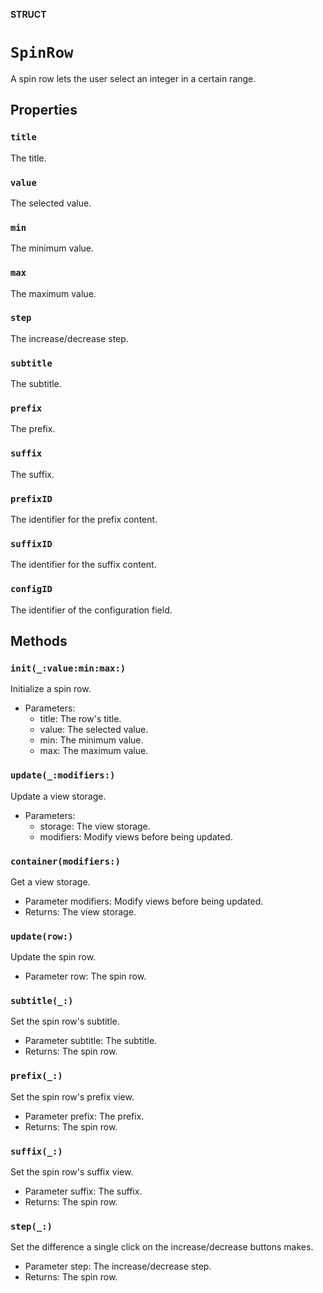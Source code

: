 **STRUCT**

# `SpinRow`

A spin row lets the user select an integer in a certain range.

## Properties
### `title`

The title.

### `value`

The selected value.

### `min`

The minimum value.

### `max`

The maximum value.

### `step`

The increase/decrease step.

### `subtitle`

The subtitle.

### `prefix`

The prefix.

### `suffix`

The suffix.

### `prefixID`

The identifier for the prefix content.

### `suffixID`

The identifier for the suffix content.

### `configID`

The identifier of the configuration field.

## Methods
### `init(_:value:min:max:)`

Initialize a spin row.
- Parameters:
    - title: The row's title.
    - value: The selected value.
    - min: The minimum value.
    - max: The maximum value.

### `update(_:modifiers:)`

Update a view storage.
- Parameters:
    - storage: The view storage.
    - modifiers: Modify views before being updated.

### `container(modifiers:)`

Get a view storage.
- Parameter modifiers: Modify views before being updated.
- Returns: The view storage.

### `update(row:)`

Update the spin row.
- Parameter row: The spin row.

### `subtitle(_:)`

Set the spin row's subtitle.
- Parameter subtitle: The subtitle.
- Returns: The spin row.

### `prefix(_:)`

Set the spin row's prefix view.
- Parameter prefix: The prefix.
- Returns: The spin row.

### `suffix(_:)`

Set the spin row's suffix view.
- Parameter suffix: The suffix.
- Returns: The spin row.

### `step(_:)`

Set the difference a single click on the increase/decrease buttons makes.
- Parameter step: The increase/decrease step.
- Returns: The spin row.
